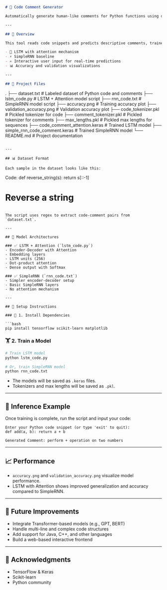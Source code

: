 

```markdown
# 🧠 Code Comment Generator

Automatically generate human-like comments for Python functions using deep learning models. This project includes both an **LSTM with Attention** and a **SimpleRNN** model for comparison.

---

## 📌 Overview

This tool reads code snippets and predicts descriptive comments, trained on a labeled dataset of Python functions. It supports:

- 🧠 LSTM with attention mechanism
- ⚡ SimpleRNN baseline
- ✍️ Interactive user input for real-time predictions
- 📊 Accuracy and validation visualizations

---

## 📁 Project Files

```

.
├── dataset.txt                      # Labeled dataset of Python code and comments
├── lstm\_code.py                     # LSTM + Attention model script
├── rnn\_code.txt                     # SimpleRNN model script
├── accuracy.png                     # Training accuracy plot
├── validation\_accuracy.png          # Validation accuracy plot
├── code\_tokenizer.pkl               # Pickled tokenizer for code
├── comment\_tokenizer.pkl            # Pickled tokenizer for comments
├── max\_lengths.pkl                  # Pickled max lengths for sequences
├── code\_comment\_attention.keras     # Trained LSTM model
├── simple\_rnn\_code\_comment.keras    # Trained SimpleRNN model
└── README.md                        # Project documentation

```

---

## 📊 Dataset Format

Each sample in the dataset looks like this:

```

Code: def reverse\_string(s): return s\[::-1]

# Reverse a string

````

The script uses regex to extract code-comment pairs from `dataset.txt`.

---

## 🧠 Model Architectures

### ✅ LSTM + Attention (`lstm_code.py`)
- Encoder-Decoder with Attention
- Embedding layers
- LSTM units (256)
- Dot-product attention
- Dense output with Softmax

### ✅ SimpleRNN (`rnn_code.txt`)
- Simpler encoder-decoder setup
- Basic SimpleRNN layers
- No attention mechanism

---

## 🚀 Setup Instructions

### 🔧 1. Install Dependencies

```bash
pip install tensorflow scikit-learn matplotlib
````

### 🏋️ 2. Train a Model

```bash
# Train LSTM model
python lstm_code.py

# Or, train SimpleRNN model
python rnn_code.txt
```

* The models will be saved as `.keras` files.
* Tokenizers and max lengths will be saved as `.pkl`.

---

## 💬 Inference Example

Once training is complete, run the script and input your code:

```
Enter your Python code snippet (or type 'exit' to quit):
def add(a, b): return a + b

Generated Comment: perform + operation on two numbers
```

---

## 📈 Performance

* `accuracy.png` and `validation_accuracy.png` visualize model performance.
* LSTM with Attention shows improved generalization and accuracy compared to SimpleRNN.

---

## 🔮 Future Improvements

* Integrate Transformer-based models (e.g., GPT, BERT)
* Handle multi-line and complex code structures
* Add support for Java, C++, and other languages
* Build a web-based interactive frontend
---

## 🙏 Acknowledgments

* TensorFlow & Keras
* Scikit-learn
* Python community



